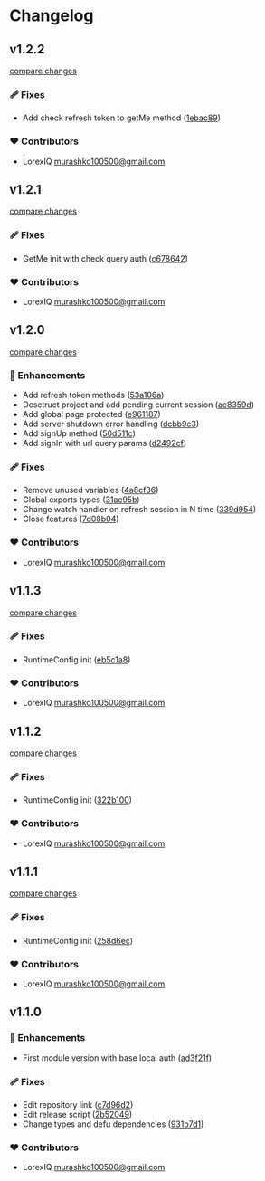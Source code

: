 # Changelog


## v1.2.2

[compare changes](https://github.com/LorexIQ/nuxt-local-auth/compare/v1.2.1...v1.2.2)

### 🩹 Fixes

- Add check refresh token to getMe method ([1ebac89](https://github.com/LorexIQ/nuxt-local-auth/commit/1ebac89))

### ❤️ Contributors

- LorexIQ <murashko100500@gmail.com>

## v1.2.1

[compare changes](https://github.com/LorexIQ/nuxt-local-auth/compare/v1.2.0...v1.2.1)

### 🩹 Fixes

- GetMe init with check query auth ([c678642](https://github.com/LorexIQ/nuxt-local-auth/commit/c678642))

### ❤️ Contributors

- LorexIQ <murashko100500@gmail.com>

## v1.2.0

[compare changes](https://github.com/LorexIQ/nuxt-local-auth/compare/v1.1.3...v1.2.0)

### 🚀 Enhancements

- Add refresh token methods ([53a106a](https://github.com/LorexIQ/nuxt-local-auth/commit/53a106a))
- Desctruct project and add pending current session ([ae8359d](https://github.com/LorexIQ/nuxt-local-auth/commit/ae8359d))
- Add global page protected ([e961187](https://github.com/LorexIQ/nuxt-local-auth/commit/e961187))
- Add server shutdown error handling ([dcbb9c3](https://github.com/LorexIQ/nuxt-local-auth/commit/dcbb9c3))
- Add signUp method ([50d511c](https://github.com/LorexIQ/nuxt-local-auth/commit/50d511c))
- Add signIn with url query params ([d2492cf](https://github.com/LorexIQ/nuxt-local-auth/commit/d2492cf))

### 🩹 Fixes

- Remove unused variables ([4a8cf36](https://github.com/LorexIQ/nuxt-local-auth/commit/4a8cf36))
- Global exports types ([31ae95b](https://github.com/LorexIQ/nuxt-local-auth/commit/31ae95b))
- Change watch handler on refresh session in N time ([339d954](https://github.com/LorexIQ/nuxt-local-auth/commit/339d954))
- Close features ([7d08b04](https://github.com/LorexIQ/nuxt-local-auth/commit/7d08b04))

### ❤️ Contributors

- LorexIQ <murashko100500@gmail.com>

## v1.1.3

[compare changes](https://github.com/LorexIQ/nuxt-local-auth/compare/v1.1.2...v1.1.3)

### 🩹 Fixes

- RuntimeConfig init ([eb5c1a8](https://github.com/LorexIQ/nuxt-local-auth/commit/eb5c1a8))

### ❤️ Contributors

- LorexIQ <murashko100500@gmail.com>

## v1.1.2

[compare changes](https://github.com/LorexIQ/nuxt-local-auth/compare/v1.1.1...v1.1.2)

### 🩹 Fixes

- RuntimeConfig init ([322b100](https://github.com/LorexIQ/nuxt-local-auth/commit/322b100))

### ❤️ Contributors

- LorexIQ <murashko100500@gmail.com>

## v1.1.1

[compare changes](https://github.com/LorexIQ/nuxt-local-auth/compare/v1.1.0...v1.1.1)

### 🩹 Fixes

- RuntimeConfig init ([258d6ec](https://github.com/LorexIQ/nuxt-local-auth/commit/258d6ec))

### ❤️ Contributors

- LorexIQ <murashko100500@gmail.com>

## v1.1.0


### 🚀 Enhancements

- First module version with base local auth ([ad3f21f](https://github.com/LorexIQ/nuxt-local-auth/commit/ad3f21f))

### 🩹 Fixes

- Edit repository link ([c7d96d2](https://github.com/LorexIQ/nuxt-local-auth/commit/c7d96d2))
- Edit release script ([2b52049](https://github.com/LorexIQ/nuxt-local-auth/commit/2b52049))
- Change types and defu dependencies ([931b7d1](https://github.com/LorexIQ/nuxt-local-auth/commit/931b7d1))

### ❤️ Contributors

- LorexIQ <murashko100500@gmail.com>

